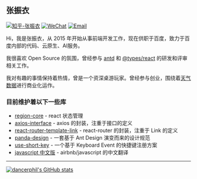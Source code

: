 ## 张振衣

[![知乎-张振衣](https://img.shields.io/badge/%E7%9F%A5%E4%B9%8E-%E5%BC%A0%E6%8C%AF%E8%A1%A3-%230066ff)](https://www.zhihu.com/people/dancerphil)
[![WeChat](https://img.shields.io/badge/WeChat-dancerphil-%2307c160)](#)
[![Email](https://img.shields.io/badge/Email-dancerphil1994%40gmail.com-lightgray)](mailto:dancerphil1994@gmail.com)

Hi，我是张振衣，从 2015 年开始从事前端开发工作，现在供职于百度，致力于百度内部的代码、云原生、AI服务。

我很喜欢 Open Source 的氛围，曾经参与 [antd](https://github.com/ant-design/ant-design) 和 [@types/react](https://github.com/DefinitelyTyped/DefinitelyTyped/tree/master/types/react) 的研发和评审相关工作。

我对有趣的事情保持着热情，曾是一个资深桌游玩家。曾经参与创业，围绕着[天气数据](https://www.seniverse.com)进行商业化运作。

### 目前维护着以下一些库

- [region-core](https://github.com/regionjs/region-core) - react 状态管理
- [axios-interface](https://github.com/dancerphil/axios-interface) - axios 的封装，注重于接口的定义
- [react-router-template-link](https://github.com/dancerphil/react-router-template-link) - react-router 的封装，注重于 Link 的定义
- [panda-design](https://panda-design-team.github.io) - 一套基于 Ant Design 演变而来的设计规范
- [use-short-key](https://k83fb.csb.app/) - 一个基于 Keyboard Event 的快捷键注册方案
- [javascript 中文版](https://github.com/dancerphil/translate) - airbnb/javascript 的中文翻译

<hr />

[![dancerphil's GitHub stats](https://github-readme-stats.vercel.app/api?username=dancerphil&theme=radical)](https://github.com/anuraghazra/github-readme-stats)
